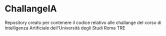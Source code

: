 # ChallangeIA
Repository creato per contenere il codice relativo alle challange del corso di Intelligenza Artificiale dell'Università degli Studi Roma TRE
